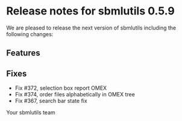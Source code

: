 # Release notes for sbmlutils 0.5.9

We are pleased to release the next version of sbmlutils including the 
following changes:

## Features

## Fixes
- Fix #372, selection box report OMEX 
- Fix #374, order files alphabetically in OMEX tree
- Fix #367, search bar state fix

Your sbmlutils team
